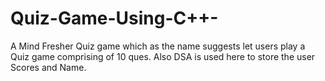 # Quiz-Game-Using-C++-
A Mind Fresher Quiz game which as the name suggests let users play a Quiz game comprising of 10 ques. Also DSA is used here to store the user Scores and Name.
